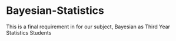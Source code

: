 # Bayesian-Statistics
This is a final requirement in for our subject, Bayesian as Third Year Statistics Students
